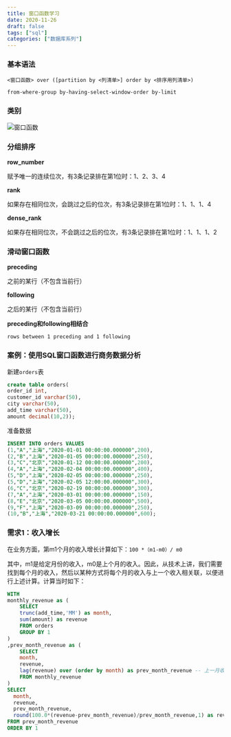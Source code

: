 ```yaml
---
title: 窗口函数学习
date: 2020-11-26
draft: false
tags: ["sql"]
categories: ["数据库系列"]
---
```


### 基本语法

`<窗口函数> over ([partition by <列清单>] order by <排序用列清单>)`

`from-where-group by-having-select-window-order by-limit`

### 类别

![窗口函数](https://gitee.com/hank_leo/picture/raw/master/2020-12-10/1607583409666-%E7%AA%97%E5%8F%A3%E5%87%BD%E6%95%B0.png)


### 分组排序

**row_number**

赋予唯一的连续位次，有3条记录排在第1位时：1、2、3、4

**rank**

如果存在相同位次，会跳过之后的位次，有3条记录排在第1位时：1、1、1、4

**dense_rank**

如果存在相同位次，不会跳过之后的位次，有3条记录排在第1位时：1、1、1、2

### 滑动窗口函数

**preceding**

之前的某行（不包含当前行）

**following**

之后的某行（不包含当前行）

**preceding和following相结合**

`rows between 1 preceding and 1 following`


### 案例：使用SQL窗口函数进行商务数据分析

新建`orders`表

```sql
create table orders(
order_id int,
customer_id varchar(50),
city varchar(50),
add_time varchar(50),
amount decimal(10,2));
```

准备数据

```sql
INSERT INTO orders VALUES
(1,"A","上海","2020-01-01 00:00:00.000000",200),
(2,"B","上海","2020-01-05 00:00:00.000000",250),
(3,"C","北京","2020-01-12 00:00:00.000000",200),
(4,"A","上海","2020-02-04 00:00:00.000000",400),
(5,"D","上海","2020-02-05 00:00:00.000000",250),
(5,"D","上海","2020-02-05 12:00:00.000000",300),
(6,"C","北京","2020-02-19 00:00:00.000000",300),
(7,"A","上海","2020-03-01 00:00:00.000000",150),
(8,"E","北京","2020-03-05 00:00:00.000000",500),
(9,"F","上海","2020-03-09 00:00:00.000000",250),
(10,"B","上海","2020-03-21 00:00:00.000000",600);
```

### 需求1：收入增长

在业务方面，第m1个月的收入增长计算如下：`100 *（m1-m0）/ m0`

其中，m1是给定月份的收入，m0是上个月的收入。因此，从技术上讲，我们需要找到每个月的收入，然后以某种方式将每个月的收入与上一个收入相关联，以便进行上述计算。计算当时如下：

```sql
WITH
monthly_revenue as (
    SELECT
    trunc(add_time,'MM') as month,
    sum(amount) as revenue
    FROM orders
    GROUP BY 1
)
,prev_month_revenue as (
    SELECT 
    month,
    revenue,
    lag(revenue) over (order by month) as prev_month_revenue -- 上一月收入
    FROM monthly_revenue
)
SELECT 
  month,
  revenue,
  prev_month_revenue,
  round(100.0*(revenue-prev_month_revenue)/prev_month_revenue,1) as revenue_growth
FROM prev_month_revenue
ORDER BY 1
```


